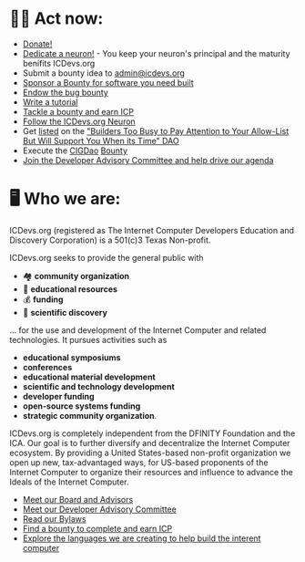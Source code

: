 
# 💪🏾 Act now:

* [Donate!](/donations.html)
* [Dedicate a neuron!](/donations.html) - You keep your neuron's principal and the maturity benifits ICDevs.org
* Submit a bounty idea to admin@icdevs.org
* [Sponsor a Bounty for software you need built](/bounties.html)
* [Endow the bug bounty](/bounties/2022/01/03/Bug-Bounty.html)
* [Write a tutorial](/bounties/2021/10/25/speed-run-the-ic-bounty.html)
* [Tackle a bounty and earn ICP](/bounties.html)
* [Follow the ICDevs.org Neuron](/nns.html)
* Get [listed](https://pnbcw-3qaaa-aaaag-qbpqq-cai.raw.ic0.app/) on the ["Builders Too Busy to Pay Attention to Your Allow-List But Will Support You When its Time" DAO](/BuilderDAO.html)
* Execute the [CIGDao](https://cigdao.com/) [Bounty](/CigDAO.html)
* [Join the Developer Advisory Committee and help drive our agenda](/developer_advisory_committee.html)

# 🖥️  Who we are:

ICDevs.org (registered as The Internet Computer Developers Education and Discovery Corporation) is a 501(c)3 Texas Non-profit.

ICDevs.org seeks to provide the general public with
* 🏘️  **community organization**
* 📖  **educational resources**
* 💰 **funding**
* 🔬 **scientific discovery**

... for the use and development of the Internet Computer and related technologies. It pursues activities such as

* **educational symposiums**
* **conferences**
* **educational material development**
* **scientific and technology development**
* **developer funding**
* **open-source systems funding**
* **strategic community organization**.

ICDevs.org is completely independent from the DFINITY Foundation and the ICA. Our goal is to further diversify and decentralize the Internet Computer ecosystem. By providing a United States-based non-profit organization we open up new, tax-advantaged ways, for US-based proponents of the Internet Computer to organize their resources and influence to advance the Ideals of the Internet Computer.

* [Meet our Board and Advisors](/board.html)
* [Meet our Developer Advisory Committee](/developer_advisory_committee.html)
* [Read our Bylaws](/bylaws.html)
* [Find a bounty to complete and earn ICP](/bounties.html)
* [Explore the languages we are creating to help build the interent computer](/language_project/index.html)

